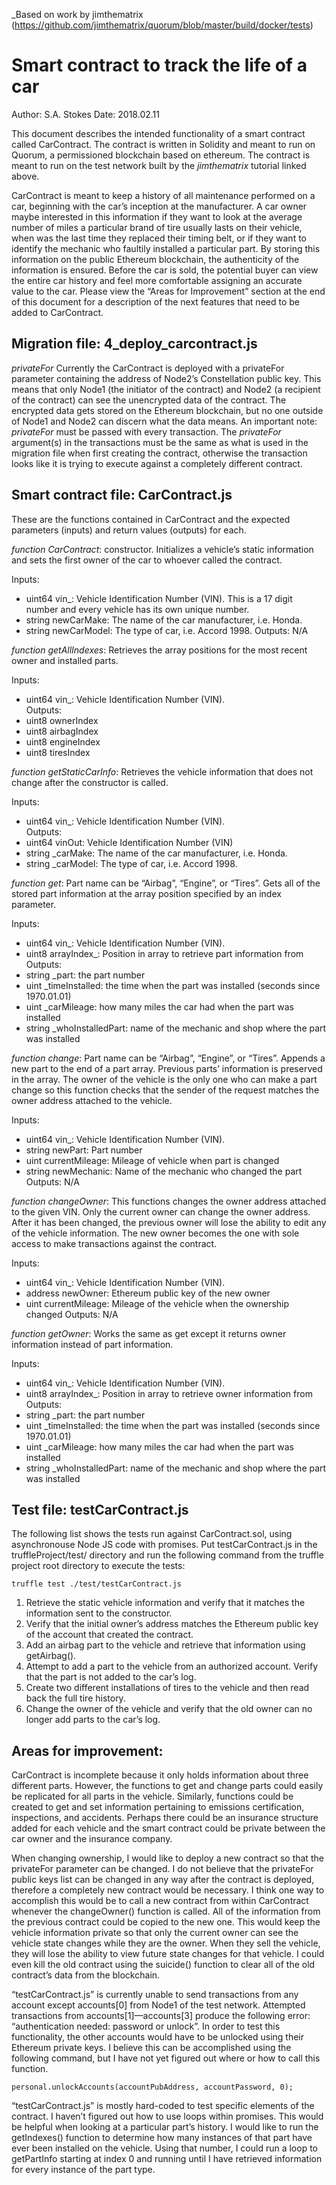 _Based on work by jimthematrix (https://github.com/jimthematrix/quorum/blob/master/build/docker/tests)

# Smart contract to track the life of a car
Author:  S.A. Stokes
Date:  2018.02.11

This document describes the intended functionality of a smart contract called CarContract.  The contract is written in Solidity and meant to run on Quorum, a permissioned blockchain based on ethereum.  The contract is meant to run on the test network built by the *jimthematrix* tutorial linked above.

CarContract is meant to keep a history of all maintenance performed on a car, beginning with the car’s inception at the manufacturer.  A car owner maybe interested in this information if they want to look at the average number of miles a particular brand of tire usually lasts on their vehicle, when was the last time they replaced their timing belt, or if they want to identify the mechanic who faultily installed a particular part.  By storing this information on the public Ethereum blockchain, the authenticity of the information is ensured.  Before the car is sold, the potential buyer can view the entire car history and feel more comfortable assigning an accurate value to the car.  Please view the “Areas for Improvement” section at the end of this document for a description of the next features that need to be added to CarContract.

## Migration file:  4_deploy_carcontract.js

*privateFor*
Currently the CarContract is deployed with a privateFor parameter containing the address of Node2’s Constellation public key.  This means that only Node1 (the initiator of the contract) and Node2 (a recipient of the contract) can see the unencrypted data of the contract.  The encrypted data gets stored on the Ethereum blockchain, but no one outside of Node1 and Node2 can discern what the data means.  An important note: *privateFor* must be passed with every transaction.  The *privateFor* argument(s) in the transactions must be the same as what is used in the migration file when first creating the contract, otherwise the transaction looks like it is trying to execute against a completely different contract.

## Smart contract file:  CarContract.js

These are the functions contained in CarContract and the expected parameters (inputs) and return values (outputs) for each.

*function CarContract*:  constructor.  Initializes a vehicle’s static information and sets the first owner of the car to whoever called the contract.

Inputs:
 * uint64 vin_:  Vehicle Identification Number (VIN).  This is a 17 digit number and every vehicle has its own unique number.
 * string newCarMake:  The name of the car manufacturer, i.e. Honda.
 * string newCarModel:  The type of car, i.e. Accord 1998.
Outputs:  N/A

*function getAllIndexes*:  Retrieves the array positions for the most recent owner and installed parts.

Inputs:
 * uint64 vin_:  Vehicle Identification Number (VIN).  
Outputs:
 * uint8 ownerIndex
 * uint8 airbagIndex
 * uint8 engineIndex
 * uint8 tiresIndex

*function getStaticCarInfo*:  Retrieves the vehicle information that does not change after the constructor is called.

Inputs:
 * uint64 vin_:  Vehicle Identification Number (VIN).  
Outputs:
 * uint64 vinOut:  Vehicle Identification Number (VIN)
 * string _carMake:  The name of the car manufacturer, i.e. Honda.
 * string _carModel:  The type of car, i.e. Accord 1998.

*function get<partName>*:  Part name can be “Airbag”, “Engine”, or “Tires”.  Gets all of the stored part information at the array position specified by an index parameter.

Inputs:
 * uint64 vin_:  Vehicle Identification Number (VIN). 
 * uint8 arrayIndex_:  Position in array to retrieve part information from 
Outputs:
 * string _part:  the part number
 * uint _timeInstalled:  the time when the part was installed (seconds since 1970.01.01)
 * uint _carMileage:  how many miles the car had when the part was installed
 * string _whoInstalledPart:  name of the mechanic and shop where the part was installed

*function change<partName>*:  Part name can be “Airbag”, “Engine”, or “Tires”.  Appends a new part to the end of a part array.  Previous parts’ information is preserved in the array.  The owner of the vehicle is the only one who can make a part change so this function checks that the sender of the request matches the owner address attached to the vehicle.

Inputs:
 * uint64 vin_:  Vehicle Identification Number (VIN). 
 * string newPart:  Part number
 * uint currentMileage:  Mileage of vehicle when part is changed
 * string newMechanic:  Name of the mechanic who changed the part
Outputs:  N/A

*function changeOwner*:  This functions changes the owner address attached to the given VIN.  Only the current owner can change the owner address.  After it has been changed, the previous owner will lose the ability to edit any of the vehicle information.  The new owner becomes the one with sole access to make transactions against the contract.

Inputs:
 * uint64 vin_:  Vehicle Identification Number (VIN). 
 * address newOwner:  Ethereum public key of the new owner
 * uint currentMileage:  Mileage of the vehicle when the ownership changed
Outputs:  N/A

*function getOwner*:  Works the same as get<Part> except it returns owner information instead of part information.

Inputs:
 * uint64 vin_:  Vehicle Identification Number (VIN). 
 * uint8 arrayIndex_:  Position in array to retrieve owner information from 
Outputs:
 * string _part:  the part number
 * uint _timeInstalled:  the time when the part was installed (seconds since 1970.01.01)
 * uint _carMileage:  how many miles the car had when the part was installed
 * string _whoInstalledPart:  name of the mechanic and shop where the part was installed

## Test file:  testCarContract.js

The following list shows the tests run against CarContract.sol, using asynchronouse Node JS code with promises.  Put testCarContract.js in the truffleProject/test/ directory and run the following command from the truffle project root directory to execute the tests:
```
truffle test ./test/testCarContract.js
```
 1. Retrieve the static vehicle information and verify that it matches the information sent to the constructor.
 2. Verify that the initial owner’s address matches the Ethereum public key of the account that created the contract.
 3. Add an airbag part to the vehicle and retrieve that information using getAirbag().
 4. Attempt to add a part to the vehicle from an authorized account.  Verify that the part is not added to the car’s log.
 5. Create two different installations of tires to the vehicle and then read back the full tire history.
 6. Change the owner of the vehicle and verify that the old owner can no longer add parts to the car’s log.

## Areas for improvement:

CarContract is incomplete because it only holds information about three different parts.  However, the functions to get and change parts could easily be replicated for all parts in the vehicle.  Similarly, functions could be created to get and set information pertaining to emissions certification, inspections, and accidents.  Perhaps there could be an insurance structure added for each vehicle and the smart contract could be private between the car owner and the insurance company.

When changing ownership, I would like to deploy a new contract so that the privateFor parameter can be changed.  I do not believe that the privateFor public keys list can be changed in any way after the contract is deployed, therefore a completely new contract would be necessary.  I think one way to accomplish this would be to call a new contract from within CarContract whenever the changeOwner() function is called.  All of the information from the previous contract could be copied to the new one.  This would keep the vehicle information private so that only the current owner can see the vehicle state changes while they are the owner.  When they sell the vehicle, they will lose the ability to view future state changes for that vehicle.  I could even kill the old contract using the suicide() function to clear all of the old contract’s data from the blockchain.

“testCarContract.js” is currently unable to send transactions from any account except accounts[0] from Node1 of the test network.  Attempted transactions from accounts[1]—accounts[3] produce the following error:  “authentication needed: password or unlock”.  In order to test this functionality, the other accounts would have to be unlocked using their Ethereum private keys.  I believe this can be accomplished using the following command, but I have not yet figured out where or how to call this function.
```
personal.unlockAccounts(accountPubAddress, accountPassword, 0);
```

“testCarContract.js” is mostly hard-coded to test specific elements of the contract.  I haven’t figured out how to use loops within promises.  This would be helpful when looking at a particular part’s history.  I would like to run the getIndexes() function to determine how many instances of that part have ever been installed on the vehicle.  Using that number, I could run a loop to getPartInfo starting at index 0 and running until I have retrieved information for every instance of the part type.
